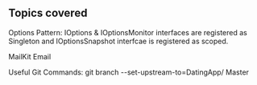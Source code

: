 Topics covered
------------------------
Options Pattern:
IOptions<T> & IOptionsMonitor<T> interfaces are registered as Singleton and 
IOptionsSnapshot<T> interfcae is registered as scoped.

MailKit Email

Useful Git Commands:
git branch --set-upstream-to=DatingApp/<branch> Master
